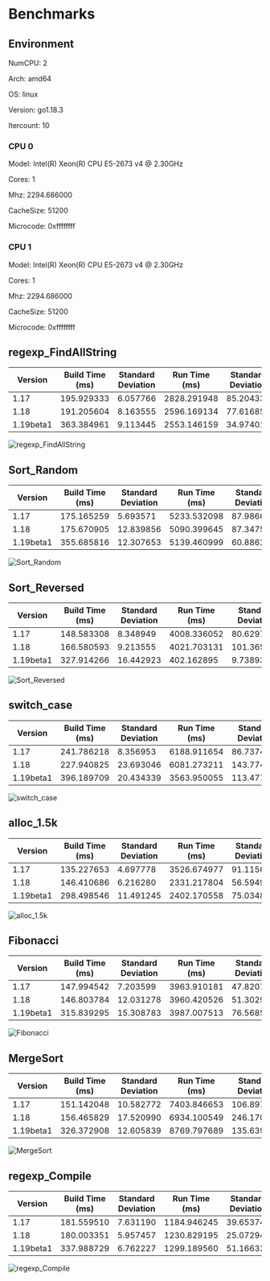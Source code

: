 # Benchmarks

## Environment

NumCPU: 2

Arch: amd64

OS: linux

Version: go1.18.3

Itercount: 10

### CPU 0

Model: Intel(R) Xeon(R) CPU E5-2673 v4 @ 2.30GHz

Cores: 1

Mhz: 2294.686000

CacheSize: 51200

Microcode: 0xffffffff

### CPU 1

Model: Intel(R) Xeon(R) CPU E5-2673 v4 @ 2.30GHz

Cores: 1

Mhz: 2294.686000

CacheSize: 51200

Microcode: 0xffffffff

## regexp_FindAllString

| Version | Build Time (ms) | Standard Deviation | Run Time (ms) | Standard Deviation |
| ------ | ------ | ------ | ------ | ------ |
| 1.17 | 195.929333 | 6.057766 | 2828.291948 | 85.204333 |
| 1.18 | 191.205604 | 8.163555 | 2596.169134 | 77.616858 |
| 1.19beta1 | 363.384961 | 9.113445 | 2553.146159 | 34.974015 |

![regexp_FindAllString](./efbe67306d3132a2dcfa4c74e1ad1b2c51fd7423e2e5a5e3e4878c640f2a526d.png)

## Sort_Random

| Version | Build Time (ms) | Standard Deviation | Run Time (ms) | Standard Deviation |
| ------ | ------ | ------ | ------ | ------ |
| 1.17 | 175.165259 | 5.693571 | 5233.532098 | 87.986669 |
| 1.18 | 175.670905 | 12.839856 | 5090.399645 | 87.347573 |
| 1.19beta1 | 355.685816 | 12.307653 | 5139.460999 | 60.886234 |

![Sort_Random](./7a0a58c9e3b5825d5c91544e7e01469f5aeb4b3af178a861bf75b9731df604c0.png)

## Sort_Reversed

| Version | Build Time (ms) | Standard Deviation | Run Time (ms) | Standard Deviation |
| ------ | ------ | ------ | ------ | ------ |
| 1.17 | 148.583308 | 8.348949 | 4008.336052 | 80.629729 |
| 1.18 | 166.580593 | 9.213555 | 4021.703131 | 101.365043 |
| 1.19beta1 | 327.914266 | 16.442923 | 402.162895 | 9.738931 |

![Sort_Reversed](./4f239a2e282214a7bf7c377fcf6bb4540d0934ce7ce00fadb75e8eeeb38d843d.png)

## switch_case

| Version | Build Time (ms) | Standard Deviation | Run Time (ms) | Standard Deviation |
| ------ | ------ | ------ | ------ | ------ |
| 1.17 | 241.786218 | 8.356953 | 6188.911654 | 86.737469 |
| 1.18 | 227.940825 | 23.693046 | 6081.273211 | 143.774524 |
| 1.19beta1 | 396.189709 | 20.434339 | 3563.950055 | 113.477415 |

![switch_case](./725e73000e499ff7420aa0f5b1c7dfb379e3381a122e47e5d482cb597e03166a.png)

## alloc_1.5k

| Version | Build Time (ms) | Standard Deviation | Run Time (ms) | Standard Deviation |
| ------ | ------ | ------ | ------ | ------ |
| 1.17 | 135.227653 | 4.697778 | 3526.674977 | 91.115692 |
| 1.18 | 146.410686 | 6.216280 | 2331.217804 | 56.594910 |
| 1.19beta1 | 298.498546 | 11.491245 | 2402.170558 | 75.034890 |

![alloc_1.5k](./78691b2f49e91d20e4fc03ba30be4e2828c5acd9ddd58fbf8d3e5b21bed97b8d.png)

## Fibonacci

| Version | Build Time (ms) | Standard Deviation | Run Time (ms) | Standard Deviation |
| ------ | ------ | ------ | ------ | ------ |
| 1.17 | 147.994542 | 7.203599 | 3963.910181 | 47.820747 |
| 1.18 | 146.803784 | 12.031278 | 3960.420526 | 51.302936 |
| 1.19beta1 | 315.839295 | 15.308783 | 3987.007513 | 76.568563 |

![Fibonacci](./016be0f0bc3aacaadb309d0adc2b1024980e3775065236c79ab0d186380b4f83.png)

## MergeSort

| Version | Build Time (ms) | Standard Deviation | Run Time (ms) | Standard Deviation |
| ------ | ------ | ------ | ------ | ------ |
| 1.17 | 151.142048 | 10.582772 | 7403.846653 | 106.897538 |
| 1.18 | 156.465829 | 17.520990 | 6934.100549 | 246.170613 |
| 1.19beta1 | 326.372908 | 12.605839 | 8769.797689 | 135.639158 |

![MergeSort](./619024e898d5dcaadcf23d3b2f3a22d86c871a7b76284aafd1eb289200c2e49a.png)

## regexp_Compile

| Version | Build Time (ms) | Standard Deviation | Run Time (ms) | Standard Deviation |
| ------ | ------ | ------ | ------ | ------ |
| 1.17 | 181.559510 | 7.631190 | 1184.946245 | 39.653741 |
| 1.18 | 180.003351 | 5.957457 | 1230.829195 | 25.072946 |
| 1.19beta1 | 337.988729 | 6.762227 | 1299.189560 | 51.166327 |

![regexp_Compile](./b52c0e0ed5be138613a41e4ac82fa786572d3635aa9d38700ddd7703cdee0d33.png)


